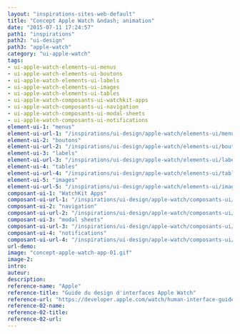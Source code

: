 ```yaml
---
layout: "inspirations-sites-web-default"
title: "Concept Apple Watch &ndash; animation"
date: "2015-07-11 17:24:57"
path1: "inspirations"
path2: "ui-design"
path3: "apple-watch"
category: "ui-apple-watch"
tags:
- ui-apple-watch-elements-ui-menus
- ui-apple-watch-elements-ui-boutons
- ui-apple-watch-elements-ui-labels
- ui-apple-watch-elements-ui-images
- ui-apple-watch-elements-ui-tables
- ui-apple-watch-composants-ui-watchkit-apps
- ui-apple-watch-composants-ui-navigation
- ui-apple-watch-composants-ui-modal-sheets
- ui-apple-watch-composants-ui-notifications
element-ui-1: "menus"
element-ui-url-1: "/inspirations/ui-design/apple-watch/elements-ui/menus/"
element-ui-2: "boutons"
element-ui-url-2: "/inspirations/ui-design/apple-watch/elements-ui/boutons/"
element-ui-3: "labels"
element-ui-url-3: "/inspirations/ui-design/apple-watch/elements-ui/labels/"
element-ui-4: "tables"
element-ui-url-4: "/inspirations/ui-design/apple-watch/elements-ui/tables/"
element-ui-5: "images"
element-ui-url-5: "/inspirations/ui-design/apple-watch/elements-ui/images/"
composant-ui-1: "WatchKit Apps"
composant-ui-url-1: "/inspirations/ui-design/apple-watch/composants-ui/watchkit-apps/"
composant-ui-2: "navigation"
composant-ui-url-2: "/inspirations/ui-design/apple-watch/composants-ui/navigation/"
composant-ui-3: "modal sheets"
composant-ui-url-3: "/inspirations/ui-design/apple-watch/composants-ui/modal-sheets/"
composant-ui-4: "notifications"
composant-ui-url-4: "/inspirations/ui-design/apple-watch/composants-ui/notifications/"
url-demo:
image: "concept-apple-watch-app-01.gif"
image-2:
intro:
auteur:
description:
reference-name: "Apple"
reference-title: "Guide du design d'interfaces Apple Watch"
reference-url: "https://developer.apple.com/watch/human-interface-guidelines/"
reference-02-name:
reference-02-title:
reference-02-url:
---
```

